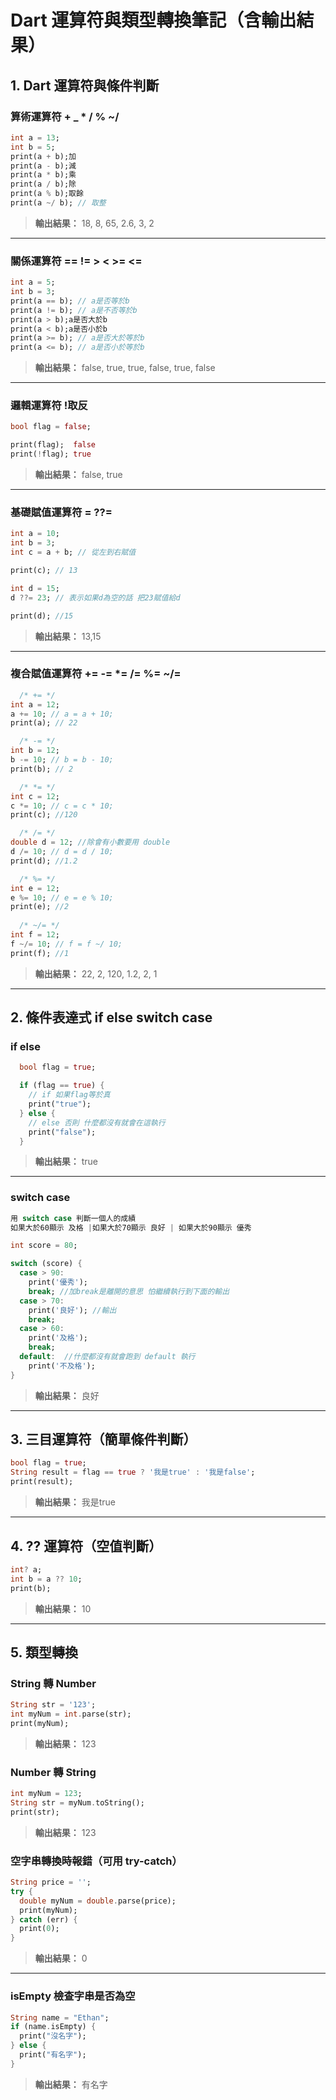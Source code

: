 
# Dart 運算符與類型轉換筆記（含輸出結果）

## 1. Dart 運算符與條件判斷

### 算術運算符 + _ * /  %  ~/

```dart
int a = 13;
int b = 5;
print(a + b);加
print(a - b);減
print(a * b);乘
print(a / b);除
print(a % b);取餘
print(a ~/ b); // 取整
```
> **輸出結果：**
> 18, 8, 65, 2.6, 3, 2

---

### 關係運算符  ==  !=  >  <  >=  <=

```dart
int a = 5;
int b = 3;
print(a == b); // a是否等於b
print(a != b); // a是不否等於b
print(a > b);a是否大於b
print(a < b);a是否小於b
print(a >= b); // a是否大於等於b
print(a <= b); // a是否小於等於b
```
> **輸出結果：**
> false, true, true, false, true, false

---

### 邏輯運算符 !取反

```dart
bool flag = false;

print(flag);  false
print(!flag); true
```
> **輸出結果：**
> false, true

---

### 基礎賦值運算符  =  ??=

```dart
int a = 10;
int b = 3;
int c = a + b; // 從左到右賦值

print(c); // 13

int d = 15;
d ??= 23; // 表示如果d為空的話 把23賦值給d

print(d); //15

```
> **輸出結果：**
> 13,15

---

### 複合賦值運算符  +=   -=  *=  /=  %=  ~/=

```dart
  /* += */
int a = 12;
a += 10; // a = a + 10;
print(a); // 22

  /* -= */
int b = 12;
b -= 10; // b = b - 10;
print(b); // 2

  /* *= */
int c = 12;
c *= 10; // c = c * 10;
print(c); //120

  /* /= */
double d = 12; //除會有小數要用 double
d /= 10; // d = d / 10;
print(d); //1.2

  /* %= */
int e = 12;
e %= 10; // e = e % 10;
print(e); //2
  
  /* ~/= */
int f = 12;
f ~/= 10; // f = f ~/ 10;
print(f); //1
```
> **輸出結果：**
> 22, 2, 120, 1.2, 2, 1

---
## 2. 條件表達式 if else switch case
### if else
```dart
  bool flag = true;

  if (flag == true) {
    // if 如果flag等於真
    print("true");
  } else {
    // else 否則 什麼都沒有就會在這執行
    print("false");
  }
```
> **輸出結果：**
> true

---
### switch case
```dart
用 switch case 判斷一個人的成績
如果大於60顯示 及格 |如果大於70顯示 良好 | 如果大於90顯示 優秀

int score = 80;

switch (score) {
  case > 90:
    print('優秀');
    break; //加break是離開的意思 怕繼續執行到下面的輸出
  case > 70:
    print('良好'); //輸出
    break;
  case > 60:
    print('及格');
    break;
  default:  //什麼都沒有就會跑到 default 執行
    print('不及格');
}
```
> **輸出結果：**
> 良好

---
## 3. 三目運算符（簡單條件判斷）

```dart
bool flag = true;
String result = flag == true ? '我是true' : '我是false';
print(result);
```
> **輸出結果：**
> 我是true

---

## 4. ?? 運算符（空值判斷）

```dart
int? a;
int b = a ?? 10;
print(b);
```
> **輸出結果：**
> 10

---

## 5. 類型轉換

### String 轉 Number

```dart
String str = '123';
int myNum = int.parse(str);
print(myNum);
```
> **輸出結果：**
> 123

### Number 轉 String

```dart
int myNum = 123;
String str = myNum.toString();
print(str);
```
> **輸出結果：**
> 123

### 空字串轉換時報錯（可用 try-catch）

```dart
String price = '';
try {
  double myNum = double.parse(price);
  print(myNum);
} catch (err) {
  print(0);
}
```
> **輸出結果：**
> 0

---

### isEmpty 檢查字串是否為空

```dart
String name = "Ethan";
if (name.isEmpty) {
  print("沒名字");
} else {
  print("有名字");
}
```
> **輸出結果：**
> 有名字

